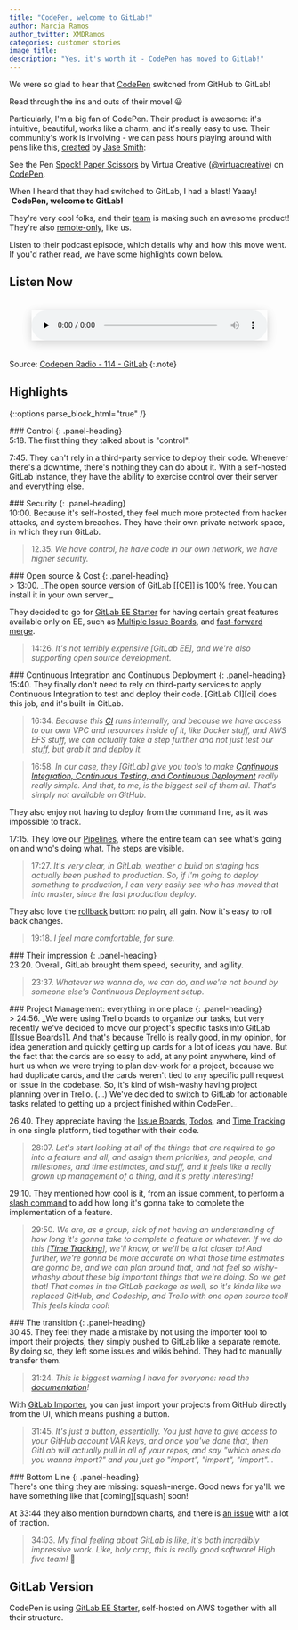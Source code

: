 ```yaml
---
title: "CodePen, welcome to GitLab!"
author: Marcia Ramos
author_twitter: XMDRamos
categories: customer stories
image_title: 
description: "Yes, it's worth it - CodePen has moved to GitLab!"
---
```


We were so glad to hear that [CodePen] switched from GitHub to GitLab!

Read through the ins and outs of their move! 😃

<!-- more -->

Particularly, I'm a big fan of CodePen. Their product is awesome: it's
intuitive, beautiful, works like a charm, and it's really easy to use.
Their community's work is involving - we can pass hours playing around
with pens like this, [created][pen] by [Jase Smith]:

<p data-height="300" data-theme-id="23203" data-slug-hash="dNVaae" data-default-tab="js,result" data-user="virtuacreative" data-embed-version="2" data-pen-title="Spock! Paper Scissors" class="codepen">See the Pen <a href="http://codepen.io/virtuacreative/pen/dNVaae/">Spock! Paper Scissors</a> by Virtua Creative (<a href="http://codepen.io/virtuacreative">@virtuacreative</a>) on <a href="http://codepen.io">CodePen</a>.</p>
<script async src="https://production-assets.codepen.io/assets/embed/ei.js"></script>

When I heard that they had switched to GitLab, I had a blast! Yaaay!
&nbsp;<i class="fa fa-codepen" aria-hidden="true"></i>
&nbsp;**CodePen, welcome to GitLab!** 
&nbsp;<i class="fa fa-gitlab" aria-hidden="true"></i>

They're very cool folks, and their [team][team] is making such an
awesome product! They're also [remote-only], like us.

Listen to their podcast episode, which details why and how this
move went. If you'd rather read, we have some highlights down below.

## Listen Now

<figure>
  <audio class="shadow" preload="none" style="width: 100%;" controls="controls">
    <source type="audio/mpeg" src="http://media.blubrry.com/codepen_radio/p/codepen-podcast.s3.amazonaws.com/114.mp3?_=1">
    <a href="http://media.blubrry.com/codepen_radio/p/codepen-podcast.s3.amazonaws.com/114.mp3">http://media.blubrry.com/codepen_radio/p/codepen-podcast.s3.amazonaws.com/114.mp3</a>
  </audio>
</figure>

Source: [Codepen Radio - 114 - GitLab](https://blog.codepen.io/2017/01/24/114-gitlab/)
{:.note}

## Highlights

{::options parse_block_html="true" /}

<div class="panel panel-gitlab-orange">
### <i class="fa fa-cog fa-fw" aria-hidden="true"></i> Control
{: .panel-heading}
<div class="panel-body">
5:18. The first thing they talked about is "control". 

7:45. They can't rely in a third-party service to deploy
their code. Whenever there's a downtime, there's nothing they can do about it. With a self-hosted GitLab instance,
they have the ability to exercise control over their server and everything else.
</div>
</div>

<div class="panel panel-gitlab-purple">
### <i class="fa fa-lock fa-fw" aria-hidden="true"></i> Security
{: .panel-heading}
<div class="panel-body">
10:00. Because it's self-hosted, they feel much more protected from hacker attacks, and system breaches.
They have their own private network space, in which they run GitLab. 

> 12.35. _We have control, he have code in our own network, we have higher security._
</div>
</div>

<div class="panel panel-gitlab-orange">
### <i class="fa fa-code fa-fw" aria-hidden="true"></i> Open source &amp; Cost
{: .panel-heading}
<div class="panel-body">
> 13:00. _The open source version of GitLab [[CE]] is 100% free. You can install it in your own server._

They decided to go for [GitLab EE Starter][ee] for having certain great features available only on EE, such as [Multiple Issue Boards][boards], and [fast-forward merge][ff].

> 14:26. _It's not terribly expensive [GitLab EE], and we're also supporting open source development._
</div>
</div>

<div class="panel panel-gitlab-purple">
### <i class="fa fa-refresh fa-fw" aria-hidden="true"></i> Continuous Integration and Continuous Deployment
{: .panel-heading}
<div class="panel-body">
15:40. They finally don't need to rely on third-party services to apply Continuous Integration to test and
deploy their code. [GitLab CI][ci] does this job, and it's built-in GitLab.

> 16:34. _Because this [CI] runs internally, and because we have access to our own VPC and resources inside of it, like Docker stuff, and AWS EFS stuff, we can actually take a step further and not just test our stuff, but grab it and deploy it._

> 16:58. _In our case, they [GitLab] give you tools to make [Continuous Integration, Continuous Testing, and Continuous Deployment][ci-cd] really really simple. And that, to me, is the biggest sell of them all. That's simply not available on GitHub._

They also enjoy not having to deploy from the command line, as it was impossible to track.

17:15. They love our [Pipelines][pipes], where the entire team can see what's going on and who's doing what. The steps are visible. 

> 17:27. _It's very clear, in GitLab, weather a build on staging has actually been pushed to production. So, if I'm going to deploy something to production, I can very easily see who has moved that into master, since the last production deploy._

They also love the [rollback] button: no pain, all gain. Now it's easy to roll back changes.

> 19:18. _I feel more comfortable, for sure._
</div>
</div>

<div class="panel panel-gitlab-orange">
### <i class="fa fa-heart-o fa-fw" aria-hidden="true"></i> Their impression
{: .panel-heading}
<div class="panel-body">
23:20. Overall, GitLab brought them speed, security, and agility.

> 23:37. _Whatever we wanna do, we can do, and we're not bound by someone else's Continuous Deployment setup._
</div>
</div>

<div class="panel panel-gitlab-purple">
### <i class="fa fa-chain fa-fw" aria-hidden="true"></i> Project Management: everything in one place
{: .panel-heading}
<div class="panel-body">
> 24:56. _We were using Trello boards to organize our tasks, but very recently we've decided to move our project's specific tasks into GitLab [[Issue Boards]]. And that's because Trello is really good, in my opinion, for idea generation and quickly getting up cards for a lot of ideas you have. But the fact that the cards are so easy to add, at any point anywhere, kind of hurt us when we were trying to plan dev-work for a project, because we had duplicate cards, and the cards weren't tied to any specific pull request or issue in the codebase. So, it's kind of wish-washy having project planning over in Trello. (...) We've decided to switch to GitLab for actionable tasks related to getting up a project finished within CodePen._

26:40. They appreciate having the [Issue Boards], [Todos], and [Time Tracking][tt] in one single platform, tied together with their code.

> 28:07. _Let's start looking at all of the things that are required to go into a feature and all, and assign them priorities, and people, and milestones, and time estimates, and stuff, and it feels like a really grown up management of a thing, and it's pretty interesting!_

29:10. They mentioned how cool is it, from an issue comment, to perform a [slash command][slash]
to add how long it's gonna take to complete the implementation of a feature.

> 29:50. _We are, as a group, sick of not having an understanding of how long it's gonna take to complete a feature or whatever. If we do this [[Time Tracking][tt]], we'll know, or we'll be a lot closer to! And further, we're gonna be more accurate on what those time estimates are gonna be, and we can plan around that, and not feel so wishy-whashy about these big important things that we're doing. So we get that! That comes in the GitLab package as well, so it's kinda like we replaced GitHub, and Codeship, and Trello with one open source tool! This feels kinda cool!_
</div>
</div>

<div class="panel panel-gitlab-orange">
### <i class="fa fa-heartbeat fa-fw" aria-hidden="true"></i> The transition
{: .panel-heading}
<div class="panel-body">
30.45. They feel they made a mistake by not using the importer tool to import their projects, they simply pushed to GitLab like a separate remote. By doing so, they left some issues and wikis behind. They had to manually transfer them.

> 31:24. _This is biggest warning I have for everyone: read the [documentation][docs]!_

With [GitLab Importer][importer], you can just import your projects from GitHub directly
from the UI, which means pushing a button.

> 31:45. _It's just a button, essentially. You just have to give access to your GitHub account VAR keys, and once you've done that, then GitLab will actually pull in all of your repos, and say "which ones do you wanna import?" and you just go "import", "import", "import"..._
</div>
</div>

<div class="panel panel-gitlab-purple">
### <i class="fa fa-check-square-o fa-fw" aria-hidden="true"></i> Bottom Line
{: .panel-heading}
<div class="panel-body">
There's one thing they are missing: squash-merge. Good news for ya'll: we have something like that [coming][squash] soon!

At 33:44 they also mention burndown charts, and there is [an issue][burndown] with a lot of traction. 

> 34:03. _My final feeling about GitLab is like, it's both incredibly impressive work. Like, holy crap, this is really good software! High five team!_ 🙌

</div>
</div>

## GitLab Version

CodePen is using [GitLab EE Starter][ee], self-hosted on AWS together with all their
structure.

<!-- identifiers -->

[boards]: /solutions/issueboard/#step-6
[burndown]: https://gitlab.com/gitlab-org/gitlab-ee/issues/91
[ce]: /products/ "GitLab Community Edition"
[ci-cd]: /2016/08/05/continuous-integration-delivery-and-deployment-with-gitlab/
[ci]: /gitlab-ci/
[Codepen]: http://codepen.io/
[docs]: https://docs.gitlab.com/
[ee]: /gitlab-ee/ "GitLab Enterprise Edition"
[ff]: https://docs.gitlab.com/ee/user/project/merge_requests/fast_forward_merge.html
[importer]: https://docs.gitlab.com/ce/workflow/importing/import_projects_from_github.html
[Issue Boards]: /solutions/issueboard/
[jase smith]: http://codepen.io/jasesmith/
[pen]: http://codepen.io/jasesmith/pen/GqaVrx
[pipes]: https://docs.gitlab.com/ce/ci/pipelines.html
[remote-only]: http://remoteonly.org/
[rollback]: https://docs.gitlab.com/ee/ci/environments.html#viewing-the-deployment-history-of-an-environment
[slash]: https://docs.gitlab.com/ce/user/project/slash_commands.html
[squash]: https://gitlab.com/gitlab-org/gitlab-ee/issues/150
[team]: http://codepen.io/about/
[todos]: https://docs.gitlab.com/ce/workflow/todos.html
[tt]: https://docs.gitlab.com/ce/workflow/time_tracking.html

<style>
h3 {
  margin-top: 0 !important;
  margin-bottom: 0 !important;
  font-size: 20px !important;
}
.shadow {
  box-shadow: 0 4px 18px 0 rgba(0, 0, 0, 0.1), 0 6px 20px 0 rgba(0, 0, 0, 0.09);
  margin-bottom: 20px;
  margin-top: 20px; }
}
</style>
